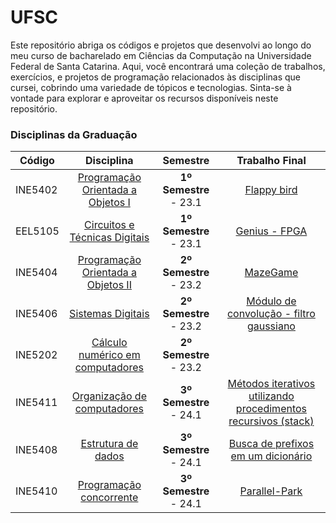 # UFSC
Este repositório abriga os códigos e projetos que desenvolvi ao longo do meu curso de bacharelado em Ciências da Computação na Universidade Federal de Santa Catarina. Aqui, você encontrará uma coleção de trabalhos, exercícios, e projetos de programação relacionados às disciplinas que cursei, cobrindo uma variedade de tópicos e tecnologias. Sinta-se à vontade para explorar e aproveitar os recursos disponíveis neste repositório.

### Disciplinas da Graduação

| Código  | Disciplina                | Semestre | Trabalho Final |
| ------  | :-----------------------: | :--------: | :-------------: |
| INE5402 | [Programação Orientada a Objetos I](https://github.com/victoriavllso/UFSC/tree/main/Programa%C3%A7%C3%A3o%20Orientada%20a%20Objetos%201) | **1º Semestre** - 23.1 | [Flappy bird](https://github.com/victoriavllso/flappy-bird) |
| EEL5105 | [Circuitos e Técnicas Digitais](https://github.com/victoriavllso/UFSC/tree/main/Circuitos%20e%20tecnicas%20digitais) | **1º Semestre** - 23.1 | [Genius - FPGA](https://github.com/victoriavllso/UFSC/tree/main/Circuitos%20e%20tecnicas%20digitais/GENIUS)
| INE5404 | [Programação Orientada a Objetos II](https://github.com/victoriavllso/UFSC/tree/main/Programa%C3%A7%C3%A3o%20Orientada%20a%20Objetos%202)| **2º Semestre** - 23.2 | [MazeGame](https://github.com/victoriavllso/UFSC/tree/main/Programa%C3%A7%C3%A3o%20Orientada%20a%20Objetos%202/versao_final)  |
| INE5406 | [Sistemas Digitais](https://github.com/victoriavllso/UFSC/tree/main/Sistemas%20Digitais)| **2º Semestre** - 23.2 | [Módulo de convolução - filtro gaussiano](https://github.com/victoriavllso/UFSC/tree/main/Sistemas%20Digitais/Projeto%20Final) |
| INE5202 | [Cálculo numérico em computadores](https://github.com/victoriavllso/UFSC/tree/main/C%C3%A1lculo%20num%C3%A9rico%20em%20computadores) | **2º Semestre** - 23.2 | 
| INE5411 | [Organização de computadores](https://github.com/victoriavllso/UFSC/tree/main/Organiza%C3%A7%C3%A3o%20de%20computadores)| **3º Semestre** - 24.1 | [Métodos iterativos utilizando procedimentos recursivos (stack)](https://github.com/victoriavllso/UFSC/tree/main/Organiza%C3%A7%C3%A3o%20de%20computadores/Relat%C3%B3rios/Relat%C3%B3rio%204) |
| INE5408 | [Estrutura de dados](https://github.com/victoriavllso/UFSC/tree/main/Estrutura%20de%20dados) | **3º Semestre** - 24.1 | [Busca de prefixos em um dicionário](https://github.com/victoriavllso/UFSC/tree/main/Estrutura%20de%20dados/projeto)
| INE5410 | [Programação concorrente](https://github.com/victoriavllso/UFSC/tree/main/Programa%C3%A7%C3%A3o%20concorrente) | **3º Semestre** - 24.1 | [Parallel-Park]()







